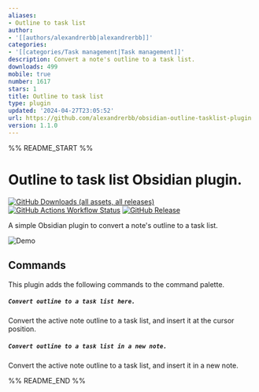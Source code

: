 ```yaml
---
aliases:
- Outline to task list
author:
- '[[authors/alexandrerbb|alexandrerbb]]'
categories:
- '[[categories/Task management|Task management]]'
description: Convert a note's outline to a task list.
downloads: 499
mobile: true
number: 1617
stars: 1
title: Outline to task list
type: plugin
updated: '2024-04-27T23:05:52'
url: https://github.com/alexandrerbb/obsidian-outline-tasklist-plugin
version: 1.1.0
---
```


%% README_START %%

# Outline to task list Obsidian plugin.

[![GitHub Downloads (all assets, all releases)](https://img.shields.io/github/downloads/alexandrerbb/obsidian-outline-tasklist-plugin/total?logo=obsidian&color=7c3aed)](https://obsidian.md/plugins?id=outline-task-list) [![GitHub Actions Workflow Status](https://img.shields.io/github/actions/workflow/status/alexandrerbb/obsidian-outline-tasklist-plugin/release.yml)](https://github.com/alexandrerbb/obsidian-outline-tasklist-plugin/actions/workflows/release.yml) [![GitHub Release](https://img.shields.io/github/v/release/alexandrerbb/obsidian-outline-tasklist-plugin)](https://github.com/alexandrerbb/obsidian-outline-tasklist-plugin/releases)



A simple Obsidian plugin to convert a note's outline to a task list.

![Demo](https://raw.githubusercontent.com/alexandrerbb/obsidian-outline-tasklist-plugin/HEAD/demo.gif)

## Commands

This plugin adds the following commands to the command palette.

##### `Convert outline to a task list here.`

Convert the active note outline to a task list, and insert it at the cursor position.

##### `Convert outline to a task list in a new note.`

Convert the active note outline to a task list, and insert it in a new note.


%% README_END %%